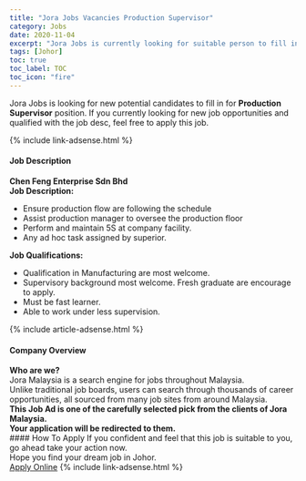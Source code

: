 ```yaml
---
title: "Jora Jobs Vacancies Production Supervisor" 
category: Jobs 
date: 2020-11-04 
excerpt: "Jora Jobs is currently looking for suitable person to fill in the Production Supervisor which positioned at Johor" 
tags: [Johor] 
toc: true 
toc_label: TOC 
toc_icon: "fire" 
--- 
```


<p>Jora Jobs is looking for new potential candidates to fill in for <b>Production Supervisor</b> position. If you currently looking for new job opportunities and qualified with the job desc, feel free to apply this job.
</p>{% include link-adsense.html %} 
<div><div><div><h4>Job Description</h4></div></div><div><div><span><div><div><strong>Chen Feng Enterprise Sdn Bhd</strong></div><div><div><strong>Job Description:</strong></div><ul><li>Ensure production flow are following the schedule</li><li>Assist production manager to oversee the production floor</li><li>Perform and maintain 5S at company facility.</li><li>Any ad hoc task assigned by superior.</li></ul><div><div><strong>Job Qualifications:</strong></div><ul><li>Qualification in Manufacturing are most welcome.</li><li>Supervisory background most welcome. Fresh graduate are encourage to apply.</li><li>Must be fast learner.</li><li>Able to work under less supervision.</li></ul></div></div></div></span></div></div></div> 
{% include article-adsense.html %} 
<div><div><div><h4>Company Overview</h4></div></div><div><div><span><div><div>
<strong>Who are we?</strong></div>
<div>
	Jora Malaysia is a search engine for jobs throughout Malaysia.<br>
	Unlike traditional job boards, users can search through thousands of career opportunities, all sourced from many job sites from around Malaysia.&#160;</div>
<div>
<div>
<strong>This Job Ad is one of the carefully selected pick from the clients of Jora Malaysia.</strong></div>
<div>
<strong>Your application will be redirected to them.</strong></div>
</div></div></span></div></div></div> 
#### How To Apply 
If you confident and feel that this job is suitable to you, go ahead take your action now. <br/> 
Hope you find your dream job in Johor. <br/> 
<a href="https://www.jobstreet.com.my/en/job/production-supervisor-4417309?jobId=jobstreet-my-job-4417309&sectionRank=23&token=0~5501bf9d-7b50-46db-b56d-acaba021a6ea&fr=SRP%20View%20In%20New%20Ta" class="btn btn--info" target="_blank" rel="nofollow noopenner">Apply Online</a> 
{% include link-adsense.html %} 